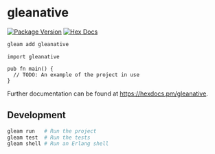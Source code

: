 # gleanative

[![Package Version](https://img.shields.io/hexpm/v/gleanative)](https://hex.pm/packages/gleanative)
[![Hex Docs](https://img.shields.io/badge/hex-docs-ffaff3)](https://hexdocs.pm/gleanative/)

```sh
gleam add gleanative
```
```gleam
import gleanative

pub fn main() {
  // TODO: An example of the project in use
}
```

Further documentation can be found at <https://hexdocs.pm/gleanative>.

## Development

```sh
gleam run   # Run the project
gleam test  # Run the tests
gleam shell # Run an Erlang shell
```
